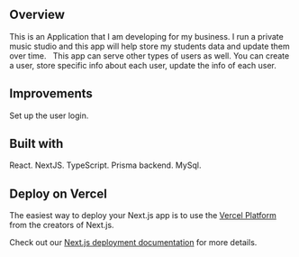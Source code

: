## Overview
This is an Application that I am developing for my business. I run a private music studio and this app will help store my students data and update them over time.  
This app can serve other types of users as well. You can create a user, store specific info about each user, update the info of each user. 

## Improvements 
Set up the user login. 

## Built with
React. 
NextJS.
TypeScript.
Prisma backend.
MySql. 

## Deploy on Vercel

The easiest way to deploy your Next.js app is to use the [Vercel Platform](https://vercel.com/new?utm_medium=default-template&filter=next.js&utm_source=create-next-app&utm_campaign=create-next-app-readme) from the creators of Next.js.

Check out our [Next.js deployment documentation](https://nextjs.org/docs/deployment) for more details.
